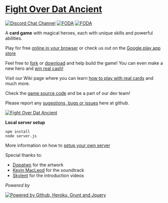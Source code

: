 # [Fight Over Dat Ancient][1]

[![Discord Chat Channel](https://foda-app.herokuapp.com/client/img/discord.png)][2]
  [![FODA](https://foda-app.herokuapp.com/client/img/campaign/ico_rosh.png)][1]  [![FODA](https://foda-app.herokuapp.com/client/img/ratingsymbol_t.png)][8]

A **card game** with magical heroes, each with unique skills and powerful abilities.

Play for free [online in your browser][1] or check us out on the [Google play app store][10]

Feel free to [fork][3] or [download][4] and help build the game! You can even make a new hero and [win real cash!][5]

Visit our Wiki page where you can learn [how to play with real cards][6] and much more.

Check the [game source code](https://github.com/rafaelcastrocouto/foda) and be a part of our dev team!

Please report any [sugestions, bugs or issues][7] here at github.

[![Fight Over Dat Ancient](https://foda-app.herokuapp.com/client/img/banner.jpg)][1]

**Local server setup**

    npm install
    node server.js

More information on how to [setup your own server][9]

Special thanks to:

 - [Dopatwo](https://www.youtube.com/user/dopatwo) for the artwork 
 - [Kevin MacLeod](https://www.youtube.com/user/kmmusic) for the soundtrack
 - [Skylent](https://www.youtube.com/user/SkylentGames) for the introduction videos

*Powered by*

[![Powered by Github, Heroku, Grunt and Jquery](https://foda-app.herokuapp.com/client/img/poweredby-banner.jpg)][1]

[1]: https://foda-app.herokuapp.com/

[2]: https://discord.gg/FvTDss3

[3]: https://github.com/rafaelcastrocouto/foda/fork

[4]: https://github.com/rafaelcastrocouto/foda/archive/gh-pages.zip

[5]: https://github.com/rafaelcastrocouto/dotacard/wiki/How-to-develop-a-new-hero

[6]: https://github.com/rafaelcastrocouto/dotacard/wiki

[7]: https://github.com/rafaelcastrocouto/foda/issues/new

[8]: http://www.esrb.org/ratings/ratings_guide.aspx#rating_categories

[9]: https://github.com/rafaelcastrocouto/dotacard/wiki/How-to-setup-a-local-server

[10]: https://play.google.com/store/apps/details?id=fodaapp.herokuapp.com.foda


